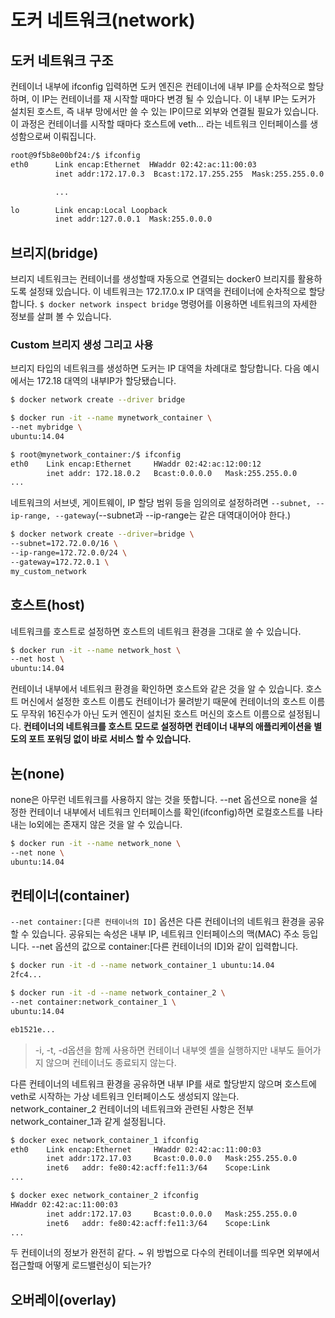 # 도커 네트워크(network)

## 도커 네트워크 구조

컨테이너 내부에 ifconfig 입력하면 도커 엔진은 컨테이너에 내부 IP를 순차적으로 할당하며, 이 IP는 컨테이너를 재 시작할 때마다 변경 될 수 있습니다. 이 내부 IP는 도커가 설치된 호스트, 즉 내부 망에서만 쓸 수 있는 IP이므로 외부와 연결될 필요가 있습니다. 이 과정은 컨테이너를 시작할 때마다 호스트에 veth... 라는 네트워크 인터페이스를 생성함으로써 이뤄집니다.

```bash
root@9f5b8e00bf24:/$ ifconfig
eth0      Link encap:Ethernet  HWaddr 02:42:ac:11:00:03
          inet addr:172.17.0.3  Bcast:172.17.255.255  Mask:255.255.0.0

          ...

lo        Link encap:Local Loopback
          inet addr:127.0.0.1  Mask:255.0.0.0
```

## 브리지(bridge)

브리지 네트워크는 컨테이너를 생성할때 자동으로 연결되는 docker0 브리지를 활용하도록 설정돼 있습니다.
이 네트워크는 172.17.0.x IP 대역을 컨테이너에 순차적으로 할당합니다. `$ docker network inspect bridge` 명령어를 이용하면 네트워크의 자세한 정보를 살펴 볼 수 있습니다.

### Custom 브리지 생성 그리고 사용

브리지 타입의 네트워크를 생성하면 도커는 IP 대역을 차례대로 할당합니다. 다음 예시에서는 172.18 대역의 내부IP가 할당됐습니다.

```bash
$ docker network create --driver bridge

$ docker run -it --name mynetwork_container \
--net mybridge \
ubuntu:14.04

$ root@mynetwork_container:/$ ifconfig
eth0    Link encap:Ethernet     HWaddr 02:42:ac:12:00:12
        inet addr: 172.18.0.2   Bcast:0.0.0.0   Mask:255.255.0.0
...
```

네트워크의 서브넷, 게이트웨이, IP 할당 범위 등을 임의의로 설정하려면 `--subnet, --ip-range, --gateway`(--subnet과 --ip-range는 같은 대역대이어야 한다.)

```bash
$ docker network create --driver=bridge \
--subnet=172.72.0.0/16 \
--ip-range=172.72.0.0/24 \
--gateway=172.72.0.1 \
my_custom_network
```

## 호스트(host)

네트워크를 호스트로 설정하면 호스트의 네트워크 환경을 그대로 쓸 수 있습니다.

```bash
$ docker run -it --name network_host \
--net host \
ubuntu:14.04
```

컨테이너 내부에서 네트워크 환경을 확인하면 호스트와 같은 것을 알 수 있습니다. 호스트 머신에서 설정한 호스트 이름도 컨테이너가 물려받기 때문에 컨테이너의 호스트 이름도 무작위 16진수가 아닌 도커 엔진이 설치된 호스트 머신의 호스트 이름으로 설정됩니다.
**컨테이너의 네트워크를 호스트 모드로 설정하면 컨테이너 내부의 애플리케이션을 별도의 포트 포워딩 없이 바로 서비스 할 수 있습니다.**

## 논(none)
none은 아무런 네트워크를 사용하지 않는 것을 뜻합니다.
--net 옵션으로 none을 설정한 컨테이너 내부에서 네트워크 인터페이스를 확인(ifconfig)하면 로컬호스트를 나타내는 lo외에는 존재지 않은 것을 알 수 있습니다.
```bash
$ docker run -it --name network_none \
--net none \
ubuntu:14.04
```

## 컨테이너(container)

`--net container:[다른 컨테이너의 ID]` 옵션은 다른 컨테이너의 네트워크 환경을 공유할 수 있습니다.
공유되는 속성은 내부 IP, 네트워크 인터페이스의 맥(MAC) 주소 등입니다. --net 옵션의 값으로 container:[다른 컨테이너의 ID]와 같이 입력합니다.
```bash
$ docker run -it -d --name network_container_1 ubuntu:14.04
2fc4...

$ docker run -it -d --name network_container_2 \
--net container:network_container_1 \
ubuntu:14.04

eb1521e...
```

> -i, -t, -d옵션을 함께 사용하면 컨테이너 내부엣 셸을 실행하지만 내부도 들어가지 않으며 컨테이너도 종료되지 않는다.

다른 컨테이너의 네트워크 환경을 공유하면 내부 IP를 새로 할당받지 않으며 호스트에 veth로 시작하는 가상 네트워크 인터페이스도 생성되지 않는다. network_container_2 컨테이너의 네트워크와 관련된 사항은 전부 network_container_1과 같게 설정됩니다.

```bash
$ docker exec network_container_1 ifconfig
eth0    Link encap:Ethernet     HWaddr 02:42:ac:11:00:03
        inet addr:172.17.03     Bcast:0.0.0.0   Mask:255.255.0.0
        inet6   addr: fe80:42:acff:fe11:3/64    Scope:Link
...

$ docker exec network_container_2 ifconfig
HWaddr 02:42:ac:11:00:03
        inet addr:172.17.03     Bcast:0.0.0.0   Mask:255.255.0.0
        inet6   addr: fe80:42:acff:fe11:3/64    Scope:Link
...
```

두 컨테이너의 정보가 완전히 같다.
~ 위 방법으로 다수의 컨테이너를 띄우면 외부에서 접근할때 어떻게 로드밸런싱이 되는가?

## 오버레이(overlay)
